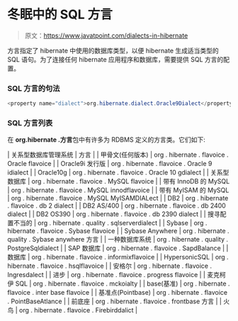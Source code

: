 # 冬眠中的 SQL 方言

> 原文：<https://www.javatpoint.com/dialects-in-hibernate>

方言指定了 hibernate 中使用的数据库类型，以便 hibernate 生成适当类型的 SQL 语句。为了连接任何 hibernate 应用程序和数据库，需要提供 SQL 方言的配置。

### SQL 方言的句法

```java
<property name="dialect">org.hibernate.dialect.Oracle9Dialect</property>

```

### SQL 方言列表

在 **org.hibernate .方言**包中有许多为 RDBMS 定义的方言类。它们如下:

| 关系型数据库管理系统 | 方言 |
| 甲骨文(任何版本) | org . hibernate . flavoice . Oracle flavoice |
| Oracle9i 发行版 | org . hibernate . flavoice . Oracle 9 idialect |
| Oracle10g | org . hibernate . flavoice . Oracle 10 gdialect |
| 关系型数据库 | org . hibernate . flavoice . MySQL flavoice |
| 带有 InnoDB 的 MySQL | org . hibernate . flavoice . MySQL innodflavoice |
| 带有 MyISAM 的 MySQL | org . hibernate . flavoice . MySQL MyISAMDIALect |
| DB2 | org . hibernate . flavoice . db 2 dialect |
| DB2 AS/400 | org . hibernate . flavoice . db 2400 dialect |
| DB2 OS390 | org . hibernate . flavoice . db 2390 dialect |
| 搜寻配置不当的 | org . hibernate . quality . sqlserverdialect |
| Sybase | org . hibernate . flavoice . Sybase flavoice |
| Sybase Anywhere | org . hibernate . quality . Sybase anywhere 方言 |
| 一种数据库系统 | org . hibernate . quality . PostgreSqldialect |
| SAP 数据库 | org . hibernate . flavoice . SapdBalance |
| 数据库 | org . hibernate . flavoice . informixflavoice |
| HypersonicSQL | org . hibernate . flavoice . hsqlflavoice |
| 安格尔 | org . hibernate . flavoice . Ingresdalect |
| 进步 | org . hibernate . flavoice . progress flavoice |
| 麦克柯伊 SQL | org . hibernate . flavoice . mckoialty |
| base(基准) | org . hibernate . flavoice . inter base flavoice |
| 基准点(Pointbase) | org . hibernate . flavoice . PointBaseAtlance |
| 前底座 | org . hibernate . flavoice . frontbase 方言 |
| 火鸟 | org . hibernate . flavoice . Firebirddalict |